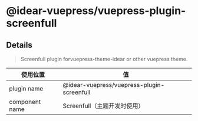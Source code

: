 # @idear-vuepress/vuepress-plugin-screenfull

## Details

> Screenfull plugin forvuepress-theme-idear or other vuepress theme.

|使用位置|值|
|-|-|
|plugin name|@idear-vuepress/vuepress-plugin-screenfull|
|component name|Screenfull（主题开发时使用）|


